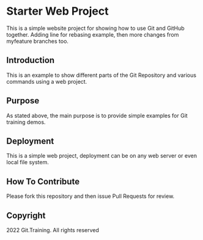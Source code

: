 # Starter Web Project

This is a simple website project for showing how to use Git and GitHub together. Adding line for rebasing example, then more changes from myfeature branches too.

## Introduction

This is an example to show different parts of the Git Repository and various commands using a web project.

## Purpose

As stated above, the main purpose is to provide simple examples for Git training demos.

## Deployment

This is a simple web project, deployment can be on any web server or even local file system.

## How To Contribute

Please fork this repository and then issue Pull Requests for review.

## Copyright

2022 Git.Training. All rights reserved
